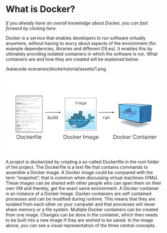 # What is Docker?

*If you already have an overall knowledge about Docker, you can fast forward by clicking here.*

Docker is a service that enables developers to run software virtually anywhere, without having to worry about aspects of the environment (for example dependencies, libraries and different OS:es). It enables this by ultimately providing isolated containers in which the software is run. What containers are and how they are created will be explained below.

/katacoda-scenarios/dockertutorial/assets/1.png

![Docker1](/dockertutorial/assets/1.png)

A project is dockerized by creating a so-called Dockerfile in the root folder of the project. The Dockerfile is a text file that contains commands to assemble a Docker image. A Docker image could be compared with the term “snapshot”, that is common when discussing virtual machines (VMs). These images can be shared with other people who can open them on their own VM and thereby, get the exact same environment. A Docker container is an instance of a Docker Image. Docker containers are self contained processes and can be modified during runtime. This means that they are isolated from each other on your computer and that processes will never share memory or a file system. Multiple Docker containers can be created from one image. Changes can be done in the container, which then needs to be built into a new image if they are wished to be saved. In the image above, you can see a visual representation of the three central concepts.